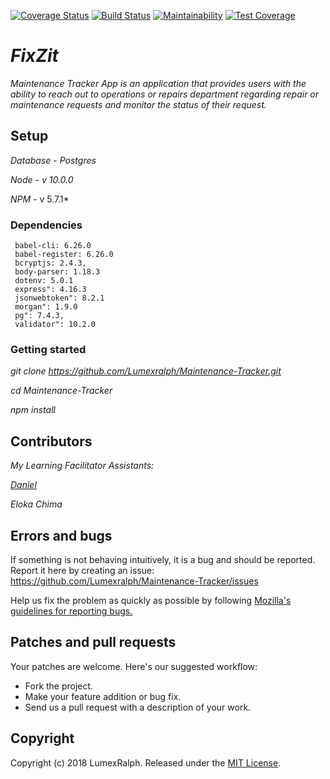 [![Coverage Status](https://coveralls.io/repos/github/Lumexralph/Maintenance-Tracker/badge.svg?branch=develop)](https://coveralls.io/github/Lumexralph/Maintenance-Tracker?branch=develop) [![Build Status](https://travis-ci.org/Lumexralph/Maintenance-Tracker.svg?branch=develop)](https://travis-ci.org/Lumexralph/Maintenance-Tracker) [![Maintainability](https://api.codeclimate.com/v1/badges/0cf46d176c83db3ee676/maintainability)](https://codeclimate.com/github/Lumexralph/Maintenance-Tracker/maintainability) [![Test Coverage](https://api.codeclimate.com/v1/badges/0cf46d176c83db3ee676/test_coverage)](https://codeclimate.com/github/Lumexralph/Maintenance-Tracker/test_coverage)


# *FixZit*

*Maintenance Tracker App is an application that provides users with the ability to reach out to operations or repairs department regarding repair or maintenance requests and monitor the status of their request.* 

## Setup 
*Database - Postgres*

*Node - v 10.0.0*

*NPM* - v 5.7.1*

### Dependencies
     babel-cli: 6.26.0
     babel-register: 6.26.0
     bcryptjs: 2.4.3,
     body-parser: 1.18.3
     dotenv: 5.0.1
     express": 4.16.3
     jsonwebtoken": 8.2.1
     morgan": 1.9.0
     pg": 7.4.3,
     validator": 10.2.0

### Getting started

*git clone https://github.com/Lumexralph/Maintenance-Tracker.git*

*cd Maintenance-Tracker*

*npm install*



## Contributors

*My Learning Facilitator Assistants:*

*[Daniel](https://github.com/Dannytebj)*

*Eloka Chima*


## Errors and bugs

If something is not behaving intuitively, it is a bug and should be reported.
Report it here by creating an issue: https://github.com/Lumexralph/Maintenance-Tracker/issues

Help us fix the problem as quickly as possible by following [Mozilla's guidelines for reporting bugs.](https://developer.mozilla.org/en-US/docs/Mozilla/QA/Bug_writing_guidelines#General_Outline_of_a_Bug_Report)

## Patches and pull requests

Your patches are welcome. Here's our suggested workflow:
 
* Fork the project.
* Make your feature addition or bug fix.
* Send us a pull request with a description of your work.

## Copyright

Copyright (c) 2018 LumexRalph. Released under the [MIT License](https://github.com/Lumexralph/Maintenance-Tracker/blob/develop/LICENSE).
